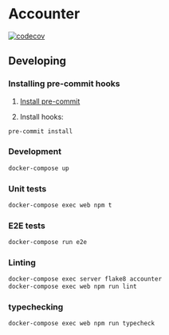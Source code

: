# Accounter

[![codecov](https://codecov.io/gh/getaccounter/accounter/branch/master/graph/badge.svg?token=D2EQCHJWZS)](https://codecov.io/gh/getaccounter/accounter)

## Developing

### Installing pre-commit hooks
1. [Install pre-commit](https://pre-commit.com/#install)

2. Install hooks:
```bash
pre-commit install
```

### Development

```bash
docker-compose up
```

### Unit tests

```bash
docker-compose exec web npm t
```

### E2E tests

```bash
docker-compose run e2e
```

### Linting

```bash
docker-compose exec server flake8 accounter
docker-compose exec web npm run lint
```

### typechecking

```
docker-compose exec web npm run typecheck
```
